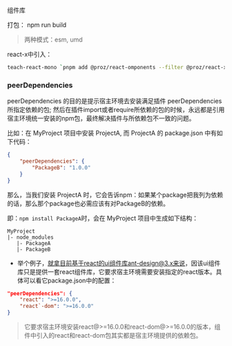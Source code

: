 


组件库


打包： npm run build
> 两种模式：esm, umd


react-x中引入：

``` sh
teach-react-mono `pnpm add @proz/react-omponents --filter @proz/react-x`
```



### peerDependencies

peerDependencies 的目的是提示宿主环境去安装满足插件 peerDependencies所指定依赖的包; 然后在插件import或者require所依赖的包的时候，永远都是引用宿主环境统一安装的npm包，最终解决插件与所依赖包不一致的问题。


比如：在 MyProject 项目中安装 ProjectA, 而 ProjectA 的 package.json 中有如下代码：

``` json
{
    "peerDependencies": {
        "PackageB": "1.0.0"
    }
}
```
那么，当我们安装 ProjectA 时，它会告诉npm：如果某个package把我列为依赖的话，那么那个package也必需应该有对PackageB的依赖。

即：`npm install PackageA`时，会在 MyProject 项目中生成如下结构：

```
MyProject
|- node_modules
   |- PackageA
   |- PackageB
```

- 举个例子，就拿目前基于react的ui组件库ant-design@3.x来说，因该ui组件库只是提供一套react组件库，它要求宿主环境需要安装指定的react版本。具体可以看它package.json中的配置：

``` json
"peerDependencies": {
    "react": ">=16.0.0",
    "react`-dom": ">=16.0.0"
}
```
> 它要求宿主环境安装react@>=16.0.0和react-dom@>=16.0.0的版本，组件中引入的react和react-dom包其实都是宿主环境提供的依赖包。
